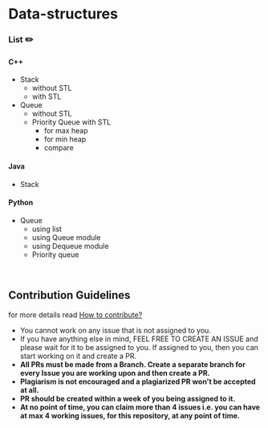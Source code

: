 # Data-structures


### List :pencil2:
#### C++
  * Stack
    * without STL
    * with STL
  * Queue
    * without STL
    * Priority Queue with STL
      * for max heap
      * for min heap
      * compare

#### Java
  * Stack

#### Python
  * Queue
    * using list
    * using Queue module
    * using Dequeue module
    * Priority queue
  
<br>

## Contribution Guidelines 
  for more details read [How to contribute?](/CONTRIBUTING.md)
  
- You cannot work on any issue that is not assigned to you.
- If you have anything else in mind, FEEL FREE TO CREATE AN ISSUE and please wait for it to be assigned to you. If assigned to you, then you can start working on it and create a PR.
- **All PRs must be made from a Branch. Create a separate branch for every Issue you are working upon and then create a PR.**
- **Plagiarism is not encouraged and a plagiarized PR won't be accepted at all.**
- **PR should be created within a week of you being assigned to it.**
- **At no point of time, you can claim more than 4 issues i.e. you can have at max 4 working issues, for this repository, at any point of time.**
